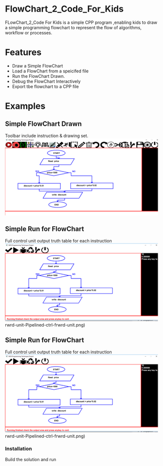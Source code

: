 # FlowChart_2_Code_For_Kids



FLowChart_2_Code For Kids is a simple CPP program ,enabling kids to draw a simple programming flowchart to represent the flow of algorithms, workflow or processes.

#  Features

  - Draw a Simple FlowChart
  - Load a FlowChart from a speicifed file
  - Run the FlowChart Drawn.
  - Debug the FlowChart Interactively
  - Export tbe flowchart to a CPP file

# Examples
## Simple FlowChart Drawn 
Toolbar include instruction & drawing set.  
![Image of Simple FlowChart](https://github.com/marwankefah/FlowChart_2_CPP/blob/master/chart1graph.PNG)
## Simple Run for FlowChart
Full control unit output truth table for each instruction
![Image of Simple Run](https://github.com/marwankefah/FlowChart_2_CPP/blob/master/chart1run.PNG)rwrd-unit-Pipelined-ctrl-frwrd-unit.png)
## Simple Run for FlowChart
Full control unit output truth table for each instruction
![Image of Simple Run](https://github.com/marwankefah/FlowChart_2_CPP/blob/master/chart1run.PNG)rwrd-unit-Pipelined-ctrl-frwrd-unit.png)


### Installation
Build the solution and run
